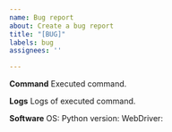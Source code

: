 ```yaml
---
name: Bug report
about: Create a bug report
title: "[BUG]"
labels: bug
assignees: ''

---
```


**Command**
Executed command.

**Logs**
Logs of executed command.

**Software**
OS:
Python version:
WebDriver:
